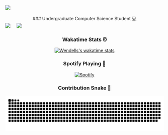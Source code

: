 <!-- Header -->
<img src="https://i.pinimg.com/originals/74/5c/c9/745cc90fcc688569610f84bc5d2b2fd6.gif"></img>

<!-- Body -->
<div align="center">
### Undergraduate Computer Science Student 💻
</div>

<div class='container'>
 <img style="height: auto; width: 55%;" class="img" src="https://github-readme-stats-wendelltmo.vercel.app/api?username=WendellTMO&theme=shadow_blue" />
 &nbsp;
 &nbsp;
 <img style="height: auto; width: 40%;" class="img" src="https://github-readme-stats-wendelltmo.vercel.app/api/top-langs?username=WendellTMO&size_weight=0.5&count_weight=0.5&theme=shadow_blue&layout=compact&langs_count=8&card_width=320" /></div>
</div>

<div align="center">

  ### Wakatime Stats ⏰
 
  [![Wendells's wakatime stats](https://github-readme-stats-wendelltmo.vercel.app/api/wakatime?username=wendelltmo&theme=shadow_blue&layout=compact)](https://github.com/WendellTMO)
 
  ### Spotify Playing 🎵
 
  [![Spotify](https://novatorem-cc0qllz1j-wendells-projects.vercel.app/api/spotify?background_color=0d1117&border_color=ffffff)](https://open.spotify.com/user/21zrdod2nxtvoqokkseq6dakq)
 
 ### Contribution Snake 🐍
 <picture>
   <source
     media="(prefers-color-scheme: dark)"
     srcset="https://raw.githubusercontent.com/WendellTMO/WendellTMO/f8b232e92771955134ad021e5628bcbe45f7e652/github-contribution-grid-snake-dark.svg"
   />
   <source
     media="(prefers-color-scheme: light)"
     srcset="https://github.com/WendellTMO/WendellTMO/blob/output/github-contribution-grid-snake.gif?raw=true"
   />
   <img
     alt="github contribution grid snake animation"
     src="https://raw.githubusercontent.com/WendellTMO/WendellTMO/f8b232e92771955134ad021e5628bcbe45f7e652/github-contribution-grid-snake.svg"
   />
 </picture>
</div>

<!--
**WendellTMO/WendellTMO** is a ✨ _special_ ✨ repository because its `README.md` (this file) appears on your GitHub profile.

Here are some ideas to get you started:

- 🔭 I’m currently working on ...
- 🌱 I’m currently learning ...
- 👯 I’m looking to collaborate on ...
- 🤔 I’m looking for help with ...
- 💬 Ask me about ...
- 📫 How to reach me: ...
- 😄 Pronouns: ...
- ⚡ Fun fact: ...
-->
